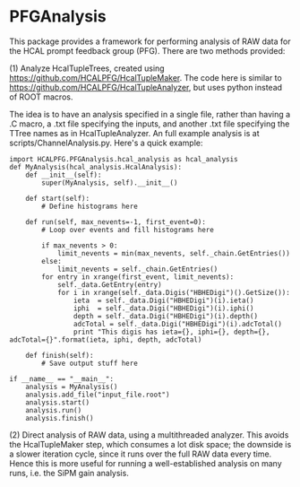 # PFGAnalysis
This package provides a framework for performing analysis of RAW data for the HCAL prompt feedback group (PFG). There are two methods provided:

(1) Analyze HcalTupleTrees, created using https://github.com/HCALPFG/HcalTupleMaker. The code here is similar to https://github.com/HCALPFG/HcalTupleAnalyzer, but uses python instead of ROOT macros. 

The idea is to have an analysis specified in a single file, rather than having a .C macro, a .txt file specifying the inputs, and another .txt file specifying the TTree names as in HcalTupleAnalyzer. An full example analysis is at scripts/ChannelAnalysis.py. Here's a quick example:

```
import HCALPFG.PFGAnalysis.hcal_analysis as hcal_analysis
def MyAnalysis(hcal_analysis.HcalAnalysis):
	def __init__(self):
		super(MyAnalysis, self).__init__()

	def start(self):
		# Define histograms here

	def run(self, max_nevents=-1, first_event=0):
		# Loop over events and fill histograms here

		if max_nevents > 0:
			limit_nevents = min(max_nevents, self._chain.GetEntries())
		else:
			limit_nevents = self._chain.GetEntries()
		for entry in xrange(first_event, limit_nevents):
			self._data.GetEntry(entry)
			for i in xrange(self._data.Digis("HBHEDigi")().GetSize()):
				ieta  = self._data.Digi("HBHEDigi")(i).ieta()
				iphi  = self._data.Digi("HBHEDigi")(i).iphi()
				depth = self._data.Digi("HBHEDigi")(i).depth()
				adcTotal = self._data.Digi("HBHEDigi")(i).adcTotal()
				print "This digis has ieta={}, iphi={}, depth={}, adcTotal={}".format(ieta, iphi, depth, adcTotal)

	def finish(self):
		# Save output stuff here

if __name__ == "__main__":
	analysis = MyAnalysis()
	analysis.add_file("input_file.root")
	analysis.start()
	analysis.run()
	analysis.finish()
```

(2) Direct analysis of RAW data, using a multithreaded analyzer. This avoids the HcalTupleMaker step, which consumes a lot disk space; the downside is a slower iteration cycle, since it runs over the full RAW data every time. Hence this is more useful for running a well-established analysis on many runs, i.e. the SiPM gain analysis. 
